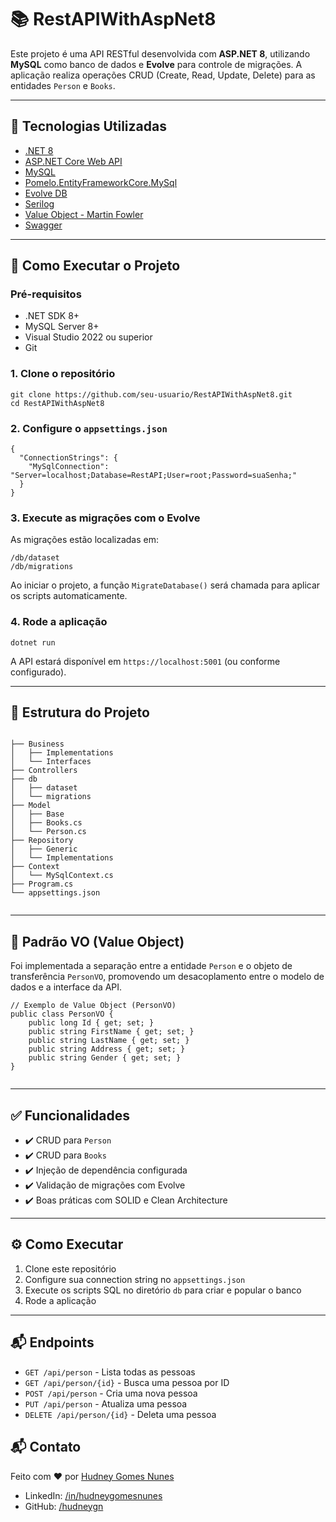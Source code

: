 <!DOCTYPE html>
<html lang="pt-BR">
<head>
  <meta charset="UTF-8">
  <title>RestAPIWithAspNet8</title>
</head>
<body>
  <h1>📚 RestAPIWithAspNet8</h1>
  <p>Este projeto é uma API RESTful desenvolvida com <strong>ASP.NET 8</strong>, utilizando <strong>MySQL</strong> como banco de dados e <strong>Evolve</strong> para controle de migrações. A aplicação realiza operações CRUD (Create, Read, Update, Delete) para as entidades <code>Person</code> e <code>Books</code>.</p>

  <hr>

  <h2>🔧 Tecnologias Utilizadas</h2>
  <ul>
    <li><a href="https://dotnet.microsoft.com/en-us/" target="_blank">.NET 8</a></li>
    <li><a href="https://learn.microsoft.com/aspnet/core" target="_blank">ASP.NET Core Web API</a></li>
    <li><a href="https://www.mysql.com/" target="_blank">MySQL</a></li>
    <li><a href="https://github.com/PomeloFoundation/Pomelo.EntityFrameworkCore.MySql" target="_blank">Pomelo.EntityFrameworkCore.MySql</a></li>
    <li><a href="https://github.com/leonardoporro/evolve" target="_blank">Evolve DB</a></li>
    <li><a href="https://serilog.net/" target="_blank">Serilog</a></li>
    <li><a href="https://martinfowler.com/bliki/ValueObject.html" target="_blank">Value Object - Martin Fowler</a></li>
    <li><a href="https://swagger.io/" target="_blank">Swagger</a></li>
  </ul>

  <hr>

  <h2>🚀 Como Executar o Projeto</h2>

  <h3>Pré-requisitos</h3>
  <ul>
    <li>.NET SDK 8+</li>
    <li>MySQL Server 8+</li>
    <li>Visual Studio 2022 ou superior</li>
    <li>Git</li>
  </ul>

  <h3>1. Clone o repositório</h3>
  <pre><code>git clone https://github.com/seu-usuario/RestAPIWithAspNet8.git
cd RestAPIWithAspNet8</code></pre>

  <h3>2. Configure o <code>appsettings.json</code></h3>
  <pre><code>{
  "ConnectionStrings": {
    "MySqlConnection": "Server=localhost;Database=RestAPI;User=root;Password=suaSenha;"
  }
}</code></pre>

  <h3>3. Execute as migrações com o Evolve</h3>
  <p>As migrações estão localizadas em:</p>
  <pre><code>/db/dataset
/db/migrations</code></pre>
  <p>Ao iniciar o projeto, a função <code>MigrateDatabase()</code> será chamada para aplicar os scripts automaticamente.</p>

  <h3>4. Rode a aplicação</h3>
  <pre><code>dotnet run</code></pre>
  <p>A API estará disponível em <code>https://localhost:5001</code> (ou conforme configurado).</p>

  <hr>

  <h2>📂 Estrutura do Projeto</h2>
  <pre><code>
├── Business
│   ├── Implementations
│   └── Interfaces
├── Controllers
├── db
│   ├── dataset
│   └── migrations
├── Model
│   ├── Base
│   ├── Books.cs
│   └── Person.cs
├── Repository
│   ├── Generic
│   └── Implementations
├── Context
│   └── MySqlContext.cs
├── Program.cs
└── appsettings.json
  </code></pre>

  <hr>
   <h2>🧱 Padrão VO (Value Object)</h2>
  <p>Foi implementada a separação entre a entidade <code>Person</code> e o objeto de transferência <code>PersonVO</code>, promovendo um desacoplamento entre o modelo de dados e a interface da API.</p>

  <pre><code>// Exemplo de Value Object (PersonVO)
public class PersonVO {
    public long Id { get; set; }
    public string FirstName { get; set; }
    public string LastName { get; set; }
    public string Address { get; set; }
    public string Gender { get; set; }
}
  </code></pre>
  
<hr>

  <h2>✅ Funcionalidades</h2>
  <ul>
    <li>✔️ CRUD para <code>Person</code></li>
    <li>✔️ CRUD para <code>Books</code></li>
    <li>✔️ Injeção de dependência configurada</li>
    <li>✔️ Validação de migrações com Evolve</li>
    <li>✔️ Boas práticas com SOLID e Clean Architecture</li>
  </ul>

  <hr>
  <h2>⚙️ Como Executar</h2>
  <ol>
    <li>Clone este repositório</li>
    <li>Configure sua connection string no <code>appsettings.json</code></li>
    <li>Execute os scripts SQL no diretório <code>db</code> para criar e popular o banco</li>
    <li>Rode a aplicação</li>
  </ol>
  
<hr>

  <h2>📬 Endpoints</h2>
  <ul>
    <li><code>GET /api/person</code> - Lista todas as pessoas</li>
    <li><code>GET /api/person/{id}</code> - Busca uma pessoa por ID</li>
    <li><code>POST /api/person</code> - Cria uma nova pessoa</li>
    <li><code>PUT /api/person</code> - Atualiza uma pessoa</li>
    <li><code>DELETE /api/person/{id}</code> - Deleta uma pessoa</li>
  </ul>

  <h2>📬 Contato</h2>
  <p>Feito com ❤️ por <a href="https://github.com/hudneygn" target="_blank">Hudney Gomes Nunes</a></p>
  <ul>
    <li>LinkedIn: <a href="https://www.linkedin.com/in/hudneygomesnunes" target="_blank">/in/hudneygomesnunes</a></li>
    <li>GitHub: <a href="https://github.com/hudneygn" target="_blank">/hudneygn</a></li>
  </ul>
</body>
</html>
